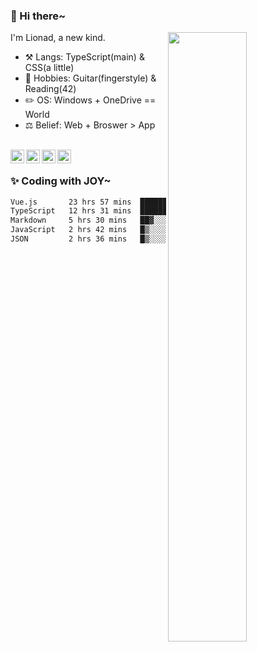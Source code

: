 ### 👋 Hi there~

[<img align="right" width="50%" src="https://github-readme-stats.vercel.app/api?username=Lionad-Morotar&show_icons=true">](https://metrics.lecoq.io/Lionad-Morotar?template=classic)

I'm Lionad, a new kind.

- ⚒️ Langs: TypeScript(main) & CSS(a little)
- 🎨 Hobbies: Guitar(fingerstyle) & Reading(42)
- ✏️ OS: Windows + OneDrive == World
- ⚖️ Belief: Web + Broswer > App

<br />

<a href="https://www.lionad.art">
  <img align="left" alt="lionad-art" width="22px" src="https://cdn.jsdelivr.net/npm/simple-icons@3.1.0/icons/wordpress.svg" />
</a>
<a href="#1806234223">
  <img align="left" alt="1806234223" width="22px" src="https://cdn.jsdelivr.net/npm/simple-icons@3.1.0/icons/tencentqq.svg" />
</a>
<a href="https://www.zhihu.com/people/Lionad">
  <img align="left" alt="132yse" width="22px" src="https://cdn.jsdelivr.net/npm/simple-icons@3.1.0/icons/zhihu.svg" />
</a>
<a href="https://github.com/Lionad-Morotar">
  <img align="left" alt="yisar" width="22px" src="https://cdn.jsdelivr.net/npm/simple-icons@3.1.0/icons/github.svg" />
</a>

<br />

### ✨ Coding with JOY~

<!--START_SECTION:waka-->

```txt
Vue.js       23 hrs 57 mins  ███████████▒░░░░░░░░░░░░░   45.67 %
TypeScript   12 hrs 31 mins  ██████░░░░░░░░░░░░░░░░░░░   23.89 %
Markdown     5 hrs 30 mins   ██▓░░░░░░░░░░░░░░░░░░░░░░   10.49 %
JavaScript   2 hrs 42 mins   █▒░░░░░░░░░░░░░░░░░░░░░░░   05.16 %
JSON         2 hrs 36 mins   █▒░░░░░░░░░░░░░░░░░░░░░░░   04.98 %
```

<!--END_SECTION:waka-->
